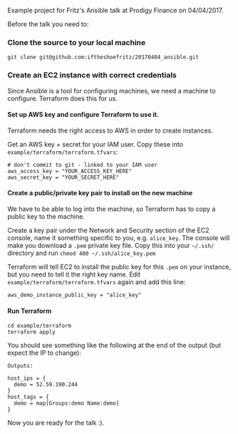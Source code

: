 Example project for Fritz's Ansible talk at Prodigy Finance on 04/04/2017.

Before the talk you need to:

### Clone the source to your local machine

```
git clone git@github.com:iftheshoefritz/20170404_ansible.git
```

### Create an EC2 instance with correct credentials

Since Ansible is a tool for configuring machines, we need a machine to configure. Terraform does this for us.

#### Set up AWS key and configure Terraform to use it.
Terraform needs the right access to AWS in order to create instances.

Get an AWS key + secret for your IAM user. Copy these into `example/terraform/terraform.tfvars`:

```
# don't commit to git - linked to your IAM user
aws_access_key = "YOUR_ACCESS_KEY_HERE"
aws_secret_key = "YOUR_SECRET_HERE"
```

#### Create a public/private key pair to install on the new machine
We have to be able to log into the machine, so Terraform has to copy a public key to the machine.

Create a key pair under the Network and Security section of the EC2 console, name it something specific to you, e.g. `alice_key`. The console will make you download a `.pem` private key file. Copy this into your `~/.ssh/` directory and run `chmod 400 ~/.ssh/alice_key.pem`

Terraform will tell EC2 to install the public key for this `.pem` on your instance, but you need to tell it the right key name. Edit `example/terraform/terraform.tfvars` again and add this line:

```
aws_demo_instance_public_key = "alice_key"
```

#### Run Terraform

```
cd example/terraform
terraform apply
```

You should see something like the following at the end of the output (but expect the IP to change):

```
Outputs:

host_ips = {
  demo = 52.59.190.244
}
host_tags = {
  demo = map[Groups:demo Name:demo]
}
```

Now you are ready for the talk :).
